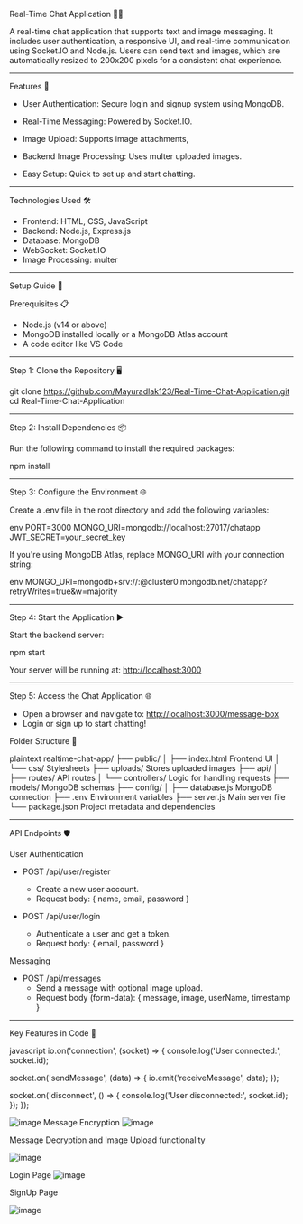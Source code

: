 


 Real-Time Chat Application 📱💬

A real-time chat application that supports text and image messaging. It includes user authentication, a responsive UI, and real-time communication using Socket.IO and Node.js. Users can send text and images, which are automatically resized to 200x200 pixels for a consistent chat experience.

---

 Features 🌟

- User Authentication: Secure login and signup system using MongoDB.
- Real-Time Messaging: Powered by Socket.IO.
- Image Upload: Supports image attachments,

- Backend Image Processing: Uses multer  uploaded images.
- Easy Setup: Quick to set up and start chatting.

---



 Technologies Used 🛠️

- Frontend: HTML, CSS, JavaScript
- Backend: Node.js, Express.js
- Database: MongoDB
- WebSocket: Socket.IO
- Image Processing: multer 

---

 Setup Guide 🚀

 Prerequisites 📋

- Node.js (v14 or above)
- MongoDB installed locally or a MongoDB Atlas account
- A code editor like VS Code

---

 Step 1: Clone the Repository 🖥️


git clone https://github.com/Mayuradlak123/Real-Time-Chat-Application.git
cd Real-Time-Chat-Application


---

 Step 2: Install Dependencies 📦

Run the following command to install the required packages:


npm install


---

 Step 3: Configure the Environment 🌐

Create a .env file in the root directory and add the following variables:

env
PORT=3000
MONGO_URI=mongodb://localhost:27017/chatapp
JWT_SECRET=your_secret_key


If you're using MongoDB Atlas, replace MONGO_URI with your connection string:

env
MONGO_URI=mongodb+srv://<username>:<password>@cluster0.mongodb.net/chatapp?retryWrites=true&w=majority


---

 Step 4: Start the Application ▶️

Start the backend server:


npm start


Your server will be running at: [http://localhost:3000](http://localhost:3000)

---

 Step 5: Access the Chat Application 🌐

- Open a browser and navigate to: [http://localhost:3000/message-box](http://localhost:3000/message-box)
- Login or sign up to start chatting!



 Folder Structure 📁

plaintext
realtime-chat-app/
├── public/
│   ├── index.html        Frontend UI
│   └── css/              Stylesheets
├── uploads/              Stores uploaded images
├── api/
│   ├── routes/           API routes
│   └── controllers/      Logic for handling requests
├── models/               MongoDB schemas
├── config/
│   ├── database.js       MongoDB connection
├── .env                  Environment variables
├── server.js             Main server file
└── package.json          Project metadata and dependencies


---

 API Endpoints 🛡️

 User Authentication
- POST /api/user/register  
  - Create a new user account.  
  - Request body: { name, email, password }  

- POST /api/user/login  
  - Authenticate a user and get a token.  
  - Request body: { email, password }  

 Messaging
- POST /api/messages  
  - Send a message with optional image upload.  
  - Request body (form-data): { message, image, userName, timestamp }  


---

 Key Features in Code 📝


javascript
io.on('connection', (socket) => {
  console.log('User connected:', socket.id);

  socket.on('sendMessage', (data) => {
    io.emit('receiveMessage', data);
  });

  socket.on('disconnect', () => {
    console.log('User disconnected:', socket.id);
  });
});




![image](https://github.com/user-attachments/assets/c37ef362-6bca-439b-83ee-679fe48d2537)
Message Encryption 
![image](https://github.com/user-attachments/assets/58c53556-71c0-4214-a1a2-fa78655fdc7c)


Message Decryption and Image Upload functionality 

![image](https://github.com/user-attachments/assets/d09d9d48-4870-4ed7-a648-3144ab0a54d9)


Login Page 
![image](https://github.com/user-attachments/assets/0f63e970-8630-4646-a967-a3ad8caa1a1b)

SignUp Page

![image](https://github.com/user-attachments/assets/d53abc9c-47b2-405c-b1a1-6cbd3bdc9122)

